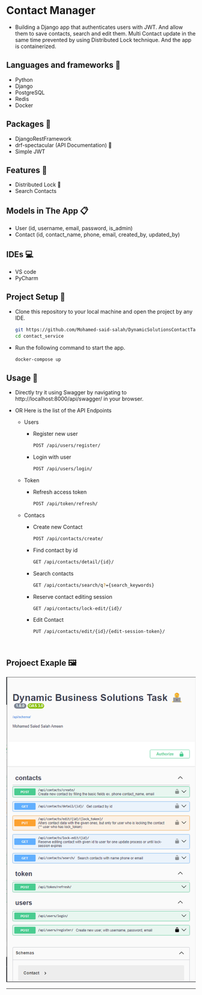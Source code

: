 # Contact Manager
 - Building a Django app that authenticates users with JWT. And allow them to save contacts, search and edit them.
   Multi Contact update in the same time prevented by using Distributed Lock technique. And the app is containerized.

## Languages and frameworks 📑
 - Python 
 - Django
 - PostgreSQL 
 - Redis 
 - Docker

## Packages 🔎
 - DjangoRestFramework
 - drf-spectacular (API Documentation) 📃
 - Simple JWT
 
## Features 🥇
 - Distributed Lock 🔐
 - Search Contacts

## Models in The App 📋
 - User (id, username, email, password, is_admin)
 - Contact (id, contact_name, phone, email, created_by, updated_by)

## IDEs 💻
 - VS code
 - PyCharm

## Project Setup 💽
 - Clone this repository to your local machine and open the project by any IDE.

   ``` bash
   git https://github.com/Mohamed-said-salah/DynamicSolutionsContactTask.git
   cd contact_service
   ```
 - Run the following command to start the app.

   ``` bash
   docker-compose up
   ```

## Usage 🚀

 - Directly try it using Swagger by navigating to http://localhost:8000/api/swagger/ in your browser.

 - OR Here is the list of the API Endpoints

   * Users
   
     - Register new user
       ``` bash
       POST /api/users/register/
       ```
     - Login with user
       ``` bash
       POST /api/users/login/
       ```

   * Token
   
     - Refresh access token
       ``` bash
       POST /api/token/refresh/
       ```
   
   * Contacs
     
     - Create new Contact
       ``` bash
       POST /api/contacts/create/
       ```
          
     - Find contact by id
       ``` bash
       GET /api/contacts/detail/{id}/
       ```
  
     - Search contacts
       ``` bash
       GET /api/contacts/search/q?={search_keywords}
       ```  
 
     - Reserve contact editing session
       ``` bash
       GET /api/contacts/lock-edit/{id}/
       ```
     
     - Edit Contact
       ``` bash
       PUT /api/contacts/edit/{id}/{edit-session-token}/
       ```
       
<br>

## Projoect Exaple 🖼️

<div align='center'>
<img src="https://github.com/Mohamed-said-salah/DynamicSolutionsContactTask/blob/main/screen_shots/Screenshot%202024-01-12%20113838.png?raw=true">
<hr/>
</div>
